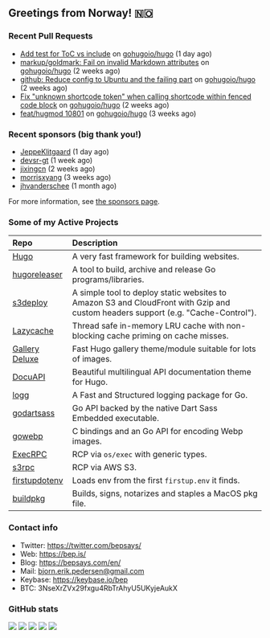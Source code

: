 ## Greetings from Norway! 🇳🇴

### Recent Pull Requests

- [Add test for ToC vs include](https://github.com/gohugoio/hugo/pull/10867) on [gohugoio/hugo](https://github.com/gohugoio/hugo) (1 day ago)
- [markup/goldmark: Fail on invalid Markdown attributes](https://github.com/gohugoio/hugo/pull/10836) on [gohugoio/hugo](https://github.com/gohugoio/hugo) (2 weeks ago)
- [github: Reduce config to Ubuntu and the failing part](https://github.com/gohugoio/hugo/pull/10833) on [gohugoio/hugo](https://github.com/gohugoio/hugo) (2 weeks ago)
- [Fix &#34;unknown shortcode token&#34; when calling shortcode within fenced code block](https://github.com/gohugoio/hugo/pull/10822) on [gohugoio/hugo](https://github.com/gohugoio/hugo) (2 weeks ago)
- [feat/hugmod 10801](https://github.com/gohugoio/hugo/pull/10807) on [gohugoio/hugo](https://github.com/gohugoio/hugo) (3 weeks ago)

### Recent sponsors (big thank you!)

- [JeppeKlitgaard](https://github.com/JeppeKlitgaard) (1 day ago)
- [devsr-gt](https://github.com/devsr-gt) (1 week ago)
- [jixingcn](https://github.com/jixingcn) (2 weeks ago)
- [morrisxyang](https://github.com/morrisxyang) (3 weeks ago)
- [jhvanderschee](https://github.com/jhvanderschee) (1 month ago)

For more information, see [the sponsors page](https://github.com/sponsors/bep/).

### Some of my Active Projects

| Repo  | Description |
| :---------------------------------------- | :------------------------------------------- |
| [Hugo](https://github.com/gohugoio/hugo)|A very fast framework for building websites. |
| [hugoreleaser](https://github.com/gohugoio/hugoreleaser)| A tool to build, archive and release Go programs/libraries.  |
| [s3deploy](https://github.com/bep/s3deploy)| A simple tool to deploy static websites to Amazon S3 and CloudFront with Gzip and custom headers support (e.g. "Cache-Control").|
| [Lazycache](https://github.com/bep/lazycache)| Thread safe in-memory LRU cache with non-blocking cache priming on cache misses.  |
| [Gallery Deluxe](https://github.com/bep/gallerydeluxe)|Fast Hugo gallery theme/module suitable for lots of images.  |
| [DocuAPI](https://github.com/bep/docuapi)| Beautiful multilingual API documentation theme for Hugo.  |
| [logg](https://github.com/bep/logg)| A Fast and Structured logging package for Go.  |
| [godartsass](https://github.com/bep/godartsass)| Go API backed by the native Dart Sass Embedded executable. |
| [gowebp](https://github.com/bep/gowebp)|C bindings and an Go API for encoding Webp images. |
| [ExecRPC](https://github.com/bep/execrpc)|RCP via `os/exec` with generic types.  |
| [s3rpc](https://github.com/bep/s3rpc)|RCP via AWS S3.|
| [firstupdotenv](https://github.com/bep/firstupdotenv)|Loads env from the first `firstup.env` it finds. |
| [buildpkg](https://github.com/bep/buildpkg)| Builds, signs, notarizes and staples a MacOS pkg file. |

### Contact info
- Twitter: https://twitter.com/bepsays/
- Web: https://bep.is/
- Blog: https://bepsays.com/en/
- Mail: bjorn.erik.pedersen@gmail.com
- Keybase: https://keybase.io/bep
- BTC: 3NseXrZVx29fxgu4RbTrAhyU5UKyjeAukX


### GitHub stats

![](https://github-profile-summary-cards.vercel.app/api/cards/profile-details?username=bep&theme=github)
![](https://github-profile-summary-cards.vercel.app/api/cards/repos-per-language?username=bep&theme=github)
![](https://github-profile-summary-cards.vercel.app/api/cards/most-commit-language?username=bep&theme=github)
![](https://github-profile-summary-cards.vercel.app/api/cards/stats?username=bep&theme=github)
![](https://github-profile-summary-cards.vercel.app/api/cards/productive-time?username=bep&theme=github)
